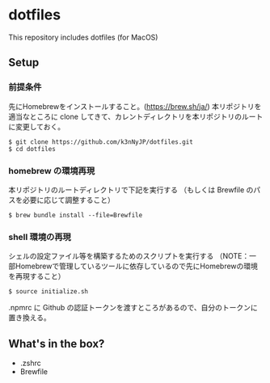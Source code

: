 # dotfiles

This repository includes dotfiles (for MacOS)

## Setup

### 前提条件

先にHomebrewをインストールすること。(https://brew.sh/ja/)
本リポジトリを適当なところに clone してきて、カレントディレクトリを本リポジトリのルートに変更しておく。

```shell
$ git clone https://github.com/k3nNyJP/dotfiles.git
$ cd dotfiles
```


### homebrew の環境再現

本リポジトリのルートディレクトリで下記を実行する
（もしくは Brewfile のパスを必要に応じて調整すること）

```shell
$ brew bundle install --file=Brewfile
```

### shell 環境の再現

シェルの設定ファイル等を構築するためのスクリプトを実行する
（NOTE：一部Homebrewで管理しているツールに依存しているので先にHomebrewの環境を再現すること）

```shell
$ source initialize.sh
```

.npmrc に Github の認証トークンを渡すところがあるので、自分のトークンに置き換える。

## What's in the box?

* .zshrc
* Brewfile
